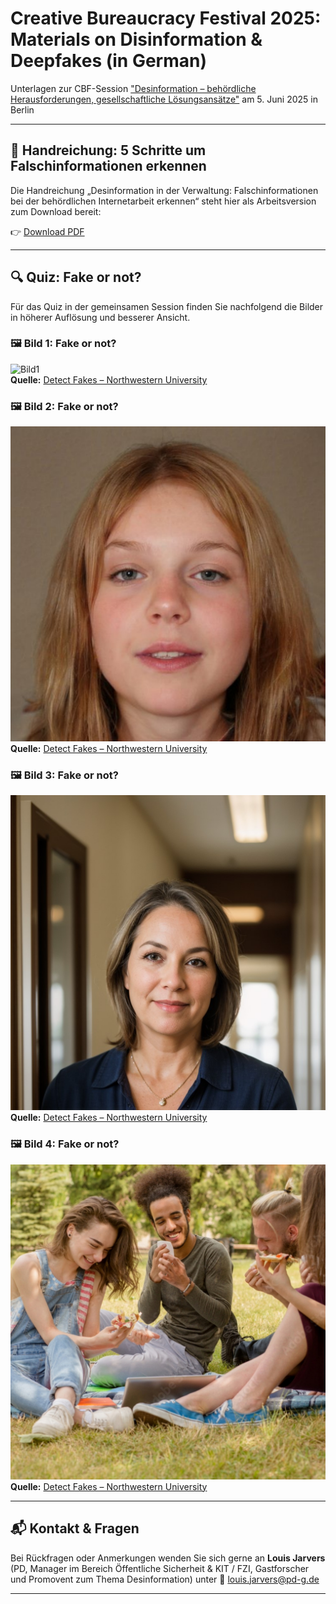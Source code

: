 # Creative Bureaucracy Festival 2025: Materials on Disinformation & Deepfakes (in German)
Unterlagen zur CBF-Session ["Desinformation – behördliche Herausforderungen, gesellschaftliche Lösungsansätze"](https://creativebureaucracy.org/programme/desinformation-behordliche-herausforderungen-gesellschaftliche-losungsansatze) am 5. Juni 2025 in Berlin

---

## 📝 Handreichung: 5 Schritte um Falschinformationen erkennen

Die Handreichung „Desinformation in der Verwaltung: Falschinformationen bei der behördlichen Internetarbeit erkennen“ steht hier als Arbeitsversion zum Download bereit: 

👉 [Download PDF](material/Jarvers_Desinformation-erkennen-in-der-Verwaltung_PD.pdf)

---


## 🔍 Quiz: Fake or not?

Für das Quiz in der gemeinsamen Session finden Sie nachfolgend die Bilder in höherer Auflösung und besserer Ansicht.


### 🖼️ Bild 1: Fake or not?

![Bild1](images/Bild1.jpg)  
**Quelle:** [Detect Fakes – Northwestern University](https://detectfakes.kellogg.northwestern.edu/)


### 🖼️ Bild 2: Fake or not?

![Bild2](images/Bild2.jpg)  
**Quelle:** [Detect Fakes – Northwestern University](https://detectfakes.kellogg.northwestern.edu/)


### 🖼️ Bild 3: Fake or not?

![Bild3](images/Bild3.jpg)  
**Quelle:** [Detect Fakes – Northwestern University](https://detectfakes.kellogg.northwestern.edu/)


### 🖼️ Bild 4: Fake or not?

![Bild4](images/Bild4.jpg)  
**Quelle:** [Detect Fakes – Northwestern University](https://detectfakes.kellogg.northwestern.edu/)


---

## 📬 Kontakt & Fragen

Bei Rückfragen oder Anmerkungen wenden Sie sich gerne an **Louis Jarvers** (PD, Manager im Bereich Öffentliche Sicherheit & KIT / FZI, Gastforscher und Promovent zum Thema Desinformation) unter 📧 [louis.jarvers@pd-g.de](mailto:louis.jarvers@pd-g.de)

---
